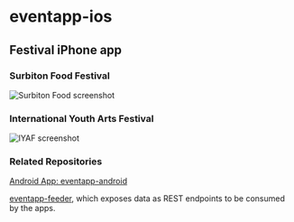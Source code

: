 # eventapp-ios
## Festival iPhone app
### Surbiton Food Festival

![Surbiton Food screenshot](https://github.com/lozarcher/eventapp-ios-foodfest/blob/master/Screenshots/foodfestialiphone.png) 

### International Youth Arts Festival

![IYAF screenshot](https://github.com/lozarcher/eventapp-ios-foodfest/blob/master/Screenshots/iyaf2016.jpg) 

### Related Repositories

[Android App: eventapp-android](https://github.com/lozarcher/eventapp-android) 

[eventapp-feeder](https://github.com/lozarcher/eventapp-feeder/), which exposes data as REST endpoints to be consumed by the apps.
